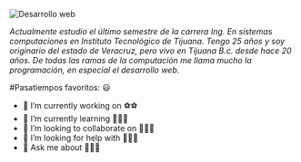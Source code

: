 ![Desarrollo web](https://1.bp.blogspot.com/-EjNc_OQaN0U/Xhz4EOCLfyI/AAAAAAAAbw4/_wuE45E3JjIBMtjj-YPjmBDnfmNvtbuXwCLcBGAsYHQ/s640/post_materia.jpg)

_Actualmente estudio el último semestre de la carrera Ing. En sistemas computaciones en Instituto Tecnológico de Tijuana. Tengo 25 años y soy originario del estado de Veracruz, pero vivo en Tijuana B.c. desde hace 20 años. De todas las ramas de la computación me llama mucho la programación, en especial el desarrollo web._

#Pasatiempos favoritos: :smiley:

- 🔭 I’m currently working on :soccer::soccer:
- 🌱 I’m currently learning :book::book::book:
- 👯 I’m looking to collaborate on :musical_score::musical_score::musical_score:
- 🤔 I’m looking for help with :dog::dog::dog:
- 💬 Ask me about :fork_and_knife::fork_and_knife::fork_and_knife:
